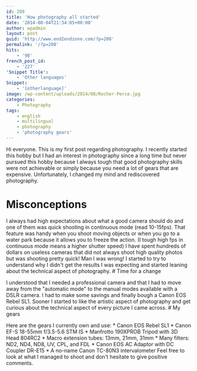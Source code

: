 ```yaml
---
id: 208
title: 'How photography all started'
date: '2014-08-04T21:34:05+00:00'
author: wpadmin
layout: post
guid: 'http://www.end2endzone.com/?p=208'
permalink: '/?p=208'
hits:
    - '90'
french_post_id:
    - '227'
'Snippet Title':
    - 'Other languages'
Snippet:
    - '[otherlanguage]'
image: /wp-content/uploads/2014/08/Rocher-Perce.jpg
categories:
    - Photography
tags:
    - english
    - multilingual
    - photography
    - 'photography gears'
---
```


Hi everyone. This is my first post regarding photography. I recently started this hobby but I had an interest in photography since a long time but never pursued this hobby because I always tough that good photography skills were not achievable or simply because you need a lot of gears that are expensive. Unfortunately, I changed my mind and rediscovered photography.

# Misconceptions

I always had high expectations about what a good camera should do and one of them was quick shooting in continuous mode (read 10-15fps). That feature was handy when you shoot moving objects or when you go to a water park because it allows you to freeze the action. (I tough high fps in continuous mode means a higher shutter speed) I have spent hundreds of dollars on useless cameras that did not always shoot high quality photos but was shooting pretty quick! Man I was wrong! I started to try to understand why I didn't get the results I was expecting and started leaning about the technical aspect of photography. # Time for a change

I understood that I needed a professional camera and that I had to move away from the "automatic mode" to the manual modes available with a DSLR camera. I had to make some savings and finally bough a Canon EOS Rebel SL1. Sooner I started to like the artistic aspect of photography and get curious about the technical aspect of every picture I came across. # My gears

Here are the gears I currently own and use: \* Canon EOS Rebel SL1 \* Canon EF-S 18-55mm f/3.5-5.6 STM IS \* Manfrotto 190XPROB Tripod with 3D Head 804RC2 \* Macro extension tubes: 13mm, 21mm, 31mm \* Many filters: ND2, ND4, ND8, UV, CPL, and FDL \* Canon EOS AC Adaptor with DC Coupler DR-E15 \* A no-name Canon TC-80N3 intervalometer Feel free to look at what I managed to shoot and don't hesitate to give positive comments.